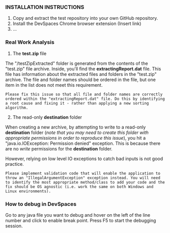 ### INSTALLATION INSTRUCTIONS
1. Copy and extract the test repository into your own GitHub repository.
2. Install the DevSpaces Chrome browser extension (Insert link) 
3. ...

### Real Work Analysis
1.  The **test.zip** file

The "/testZipExtracted" folder is generated from the contents of the "test.zip" file archive. Inside, you'll find the **extractingReport.dat** file. This file has information about the extracted files and folders in the "test.zip" archive. The file and folder names should be ordered in the file, but one item in the list does not meet this requirement. 

```Please fix this issue so that all file and folder names are correctly ordered within the "extractingReport.dat" file. Do this by identifying a root cause and fixing it - rather than applying a new sorting algorithm.```

2.  The read-only **destination** folder

When creating a new archive, by attempting to write to a read-only **destination** folder (*note that you may need to create this folder with appropriate permissions in order to reproduce this issue*), you hit a "java.io.IOException: Permission denied" exception. This is because there are no *write* permissions for the **destination** folder.

However, relying on low level IO exceptions to catch bad inputs is not good practice. 

``Please implement validation code that will enable the application to throw an "IllegalArgumentException" exception instead. You will need to identify the most appropriate method/class to add your code and the fix should be OS agnostic (i.e. work the same on both Windows and Linux environments). ``

### How to debug in DevSpaces
Go to any java file you want to debug and hover on the left of the line number and click to enable break point.
Press F5 to start the debugging session.
